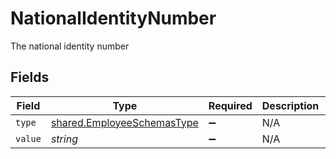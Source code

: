 # NationalIdentityNumber

The national identity number


## Fields

| Field                                                                           | Type                                                                            | Required                                                                        | Description                                                                     | Example                                                                         |
| ------------------------------------------------------------------------------- | ------------------------------------------------------------------------------- | ------------------------------------------------------------------------------- | ------------------------------------------------------------------------------- | ------------------------------------------------------------------------------- |
| `type`                                                                          | [shared.EmployeeSchemasType](../../../sdk/models/shared/employeeschemastype.md) | :heavy_minus_sign:                                                              | N/A                                                                             |                                                                                 |
| `value`                                                                         | *string*                                                                        | :heavy_minus_sign:                                                              | N/A                                                                             | 123456789                                                                       |